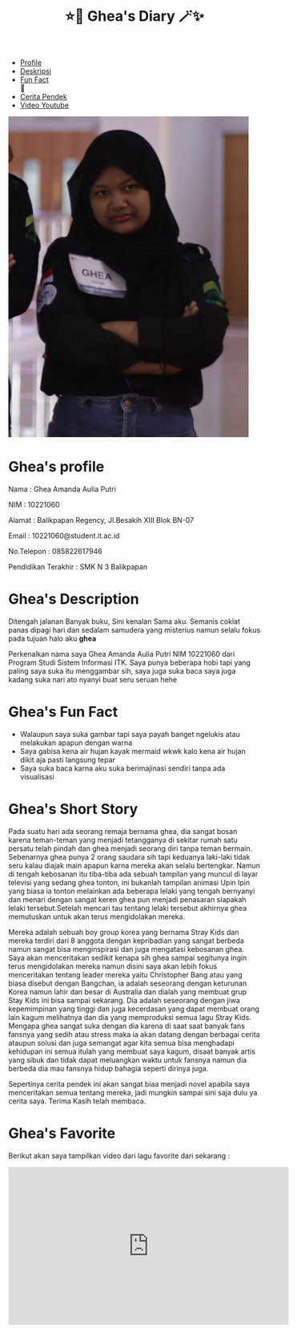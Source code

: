 <html>
<head>
    <meta charset="UTF-8">
    <meta name="viewport" content="width=device-width, initial-scale=1.0">
    <title>Ghea's Website</title>
    <link rel="stylesheet" href="punyagheajuga.css">
</head>
<body>
    <header>
        <h1>⭐💫 Ghea's Diary 🪄✨</h1>
        </header>
        <div class="href">
        <nav>
        <ul>
            <li><a href="#profile">Profile</a></li>
            <li><a href="#description">Deskripsi</a></li>
            <li><a href="#fun-facts">Fun Fact</a></li>
            <li><a href="#story">Cerita Pendek</a></li>
            <li><a href="#video">Video Youtube</a></li>
        </ul>
    </nav>
        <!-- foto profile -->
    <div class="container">
        <div class="profile">
            <img src="fotoghea.jpg" alt="Foto Profile">
            </div>
            <!-- profiles -->
     <div id="profile" class="profiles">
       <h1>Ghea's profile</h1>
       <p>Nama : Ghea Amanda Aulia Putri</p>
       <p>NIM : 10221060</p>
       <p>Alamat : Balikpapan Regency, Jl.Besakih XIII Blok BN-07</p>
       <p>Email : 10221060@student.it.ac.id</p>
       <p>No.Telepon : 085822617946</p>
       <p>Pendidikan Terakhir : SMK N 3 Balikpapan</p>
       </div>
       <!-- deskripsi -->
     <div id="description" class="description">
        <h1>Ghea's Description</h1>
            <p>Ditengah jalanan Banyak buku, Sini kenalan Sama aku. Semanis coklat panas dipagi hari dan sedalam samudera yang misterius namun selalu fokus pada tujuan halo aku <b>ghea</b></p>
            <p>Perkenalkan nama saya Ghea Amanda Aulia Putri NIM 10221060 dari Program Studi Sistem Informasi ITK. Saya punya beberapa hobi tapi yang paling saya suka itu menggambar sih, saya juga suka baca saya juga kadang suka nari ato nyanyi buat seru seruan hehe</p>
        </ul>
      </div>
      <!-- fun fact -->
      <div id="fun-facts" class="fun-facts">
          <h1>Ghea's Fun Fact</h1>
        <ul>
          <li>Walaupun saya suka gambar tapi saya payah banget ngelukis atau melakukan apapun dengan warna</li>
          <li>Saya gabisa kena air hujan kayak mermaid wkwk kalo kena air hujan dikit aja pasti langsung tepar</li>
          <li>Saya suka baca karna aku suka berimajinasi sendiri tanpa ada visualisasi</li>
        </div>
        <!-- cerita -->
      <div id="story" class="story">
        <h1>Ghea's Short Story</h1>
        <p>Pada suatu hari ada seorang remaja bernama ghea, dia sangat bosan karena teman-teman yang menjadi tetangganya di sekitar rumah satu persatu telah pindah dan ghea menjadi seorang diri tanpa teman bermain. Sebenarnya ghea punya 2 orang saudara sih tapi keduanya laki-laki tidak seru kalau diajak main apapun karna mereka akan selalu bertengkar. Namun di tengah kebosanan itu tiba-tiba ada sebuah tampilan yang muncul di layar televisi yang sedang ghea tonton, ini bukanlah tampilan animasi Upin Ipin yang biasa ia tonton melainkan ada beberapa lelaki yang tengah bernyanyi dan menari dengan sangat keren ghea pun menjadi penasaran siapakah lelaki tersebut.Setelah mencari tau tentang lelaki tersebut akhirnya ghea memutuskan untuk akan terus mengidolakan mereka.</p>
        <p>Mereka adalah sebuah boy group korea yang bernama Stray Kids dan mereka terdiri dari 8 anggota dengan kepribadian yang sangat berbeda namun sangat bisa menginspirasi dan juga mengatasi kebosanan ghea. Saya akan menceritakan sedikit kenapa sih ghea sampai segitunya ingin terus mengidolakan mereka namun disini saya akan lebih fokus menceritakan tentang leader mereka yaitu Christopher Bang atau yang biasa disebut dengan Bangchan, ia adalah seseorang dengan keturunan Korea namun lahir dan besar di Australia dan dialah yang membuat grup Stay Kids ini bisa sampai sekarang. Dia adalah seseorang dengan jiwa kepemimpinan yang tinggi dan juga kecerdasan yang dapat membuat orang lain kagum melihatnya dan dia yang memproduksi semua lagu Stray Kids. Mengapa ghea sangat suka dengan dia karena di saat saat banyak fans fansnya yang sedih atau stress maka ia akan datang dengan berbagai cerita ataupun solusi dan juga semangat agar kita semua bisa menghadapi kehidupan ini semua itulah yang membuat saya kagum, disaat banyak artis yang sibuk dan tidak dapat meluangkan waktu untuk fansnya namun dia berbeda dia mau fansnya hidup bahagia seperti dirinya juga.</p>
        <p>Sepertinya cerita pendek ini akan sangat biaa menjadi novel apabila saya menceritakan semua tentang mereka, jadi mungkin sampai sini saja dulu ya cerita saya. Terima Kasih telah membaca.</p>
      </div>
      <!-- video -->
     <div id="video" class="video">
           <h1>Ghea's Favorite</h1>
    <p>Berikut akan saya tampilkan video dari lagu favorite dari sekarang :</p>
    <iframe width="560" height="315" src="https://www.youtube.com/embed/hbzh3zJK87s?si=FqBGQJ0P50iCM7zI" frameborder="0" allowfullscreen></iframe>
     </div>
</body>
</html>
